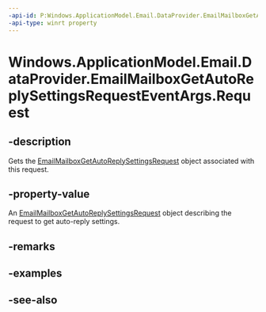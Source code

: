 ```yaml
---
-api-id: P:Windows.ApplicationModel.Email.DataProvider.EmailMailboxGetAutoReplySettingsRequestEventArgs.Request
-api-type: winrt property
---
```


<!-- Property syntax
public Windows.ApplicationModel.Email.DataProvider.EmailMailboxGetAutoReplySettingsRequest Request { get; }
-->

# Windows.ApplicationModel.Email.DataProvider.EmailMailboxGetAutoReplySettingsRequestEventArgs.Request

## -description
Gets the [EmailMailboxGetAutoReplySettingsRequest](emailmailboxgetautoreplysettingsrequest.md) object associated with this request.

## -property-value
An [EmailMailboxGetAutoReplySettingsRequest](emailmailboxgetautoreplysettingsrequest.md) object describing the request to get auto-reply settings.

## -remarks

## -examples

## -see-also
